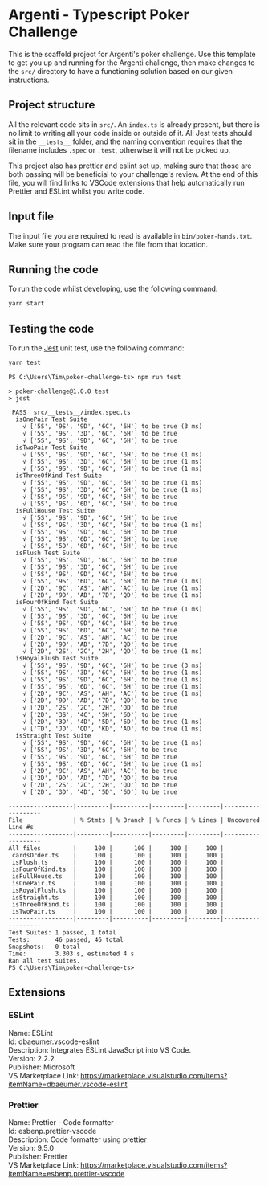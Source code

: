 # Argenti - Typescript Poker Challenge

This is the scaffold project for Argenti's poker challenge.
Use this template to get you up and running for the Argenti challenge, then make changes to the `src/` directory
to have a functioning solution based on our given instructions.

## Project structure

All the relevant code sits in `src/`. An `index.ts` is already present, but there is no limit to writing all your code inside or outside of it. All Jest tests should sit in the `__tests__` folder, and the naming convention requires that the filename includes `.spec` or `.test`, otherwise it will not be picked up.

This project also has prettier and eslint set up, making sure that those are both passing will be beneficial to your challenge's review. At the end of this file, you will find links to VSCode extensions that help automatically run Prettier and ESLint whilst you write code.

## Input file

The input file you are required to read is available in `bin/poker-hands.txt`. Make sure your program can read the file from that location.

## Running the code

To run the code whilst developing, use the following command:

```bash
yarn start
```

## Testing the code

To run the [Jest](https://jestjs.io/) unit test, use the following command:

```bash
yarn test
```

```
PS C:\Users\Tim\poker-challenge-ts> npm run test

> poker-challenge@1.0.0 test
> jest

 PASS  src/__tests__/index.spec.ts
  isOnePair Test Suite
    √ ['5S', '9S', '9D', '6C', '6H'] to be true (3 ms)
    √ ['5S', '9S', '3D', '6C', '6H'] to be true
    √ ['5S', '9S', '9D', '6C', '6H'] to be true
  isTwoPair Test Suite
    √ ['5S', '9S', '9D', '6C', '6H'] to be true (1 ms)
    √ ['5S', '9S', '3D', '6C', '6H'] to be true (1 ms)
    √ ['5S', '9S', '9D', '6C', '6H'] to be true (1 ms)
  isThreeOfKind Test Suite
    √ ['5S', '9S', '9D', '6C', '6H'] to be true (1 ms)
    √ ['5S', '9S', '3D', '6C', '6H'] to be true (1 ms)
    √ ['5S', '9S', '9D', '6C', '6H'] to be true
    √ ['5S', '9S', '6D', '6C', '6H'] to be true
  isFullHouse Test Suite
    √ ['5S', '9S', '9D', '6C', '6H'] to be true
    √ ['5S', '9S', '3D', '6C', '6H'] to be true (1 ms)
    √ ['5S', '9S', '9D', '6C', '6H'] to be true
    √ ['5S', '9S', '6D', '6C', '6H'] to be true
    √ ['5S', '5D', '6D', '6C', '6H'] to be true
  isFlush Test Suite
    √ ['5S', '9S', '9D', '6C', '6H'] to be true
    √ ['5S', '9S', '3D', '6C', '6H'] to be true
    √ ['5S', '9S', '9D', '6C', '6H'] to be true
    √ ['5S', '9S', '6D', '6C', '6H'] to be true (1 ms)
    √ ['2D', '9C', 'AS', 'AH', 'AC'] to be true (1 ms)
    √ ['2D', '9D', 'AD', '7D', 'QD'] to be true (1 ms)
  isFourOfKind Test Suite
    √ ['5S', '9S', '9D', '6C', '6H'] to be true (1 ms)
    √ ['5S', '9S', '3D', '6C', '6H'] to be true
    √ ['5S', '9S', '9D', '6C', '6H'] to be true
    √ ['5S', '9S', '6D', '6C', '6H'] to be true
    √ ['2D', '9C', 'AS', 'AH', 'AC'] to be true
    √ ['2D', '9D', 'AD', '7D', 'QD'] to be true
    √ ['2D', '2S', '2C', '2H', 'QD'] to be true (1 ms)
  isRoyalFlush Test Suite
    √ ['5S', '9S', '9D', '6C', '6H'] to be true (3 ms)
    √ ['5S', '9S', '3D', '6C', '6H'] to be true (1 ms)
    √ ['5S', '9S', '9D', '6C', '6H'] to be true (1 ms)
    √ ['5S', '9S', '6D', '6C', '6H'] to be true (1 ms)
    √ ['2D', '9C', 'AS', 'AH', 'AC'] to be true (1 ms)
    √ ['2D', '9D', 'AD', '7D', 'QD'] to be true
    √ ['2D', '2S', '2C', '2H', 'QD'] to be true
    √ ['2D', '3S', '4C', '5H', '6D'] to be true
    √ ['2D', '3D', '4D', '5D', '6D'] to be true (1 ms)
    √ ['TD', 'JD', 'QD', 'KD', 'AD'] to be true (1 ms)
  isStraight Test Suite
    √ ['5S', '9S', '9D', '6C', '6H'] to be true (1 ms)
    √ ['5S', '9S', '3D', '6C', '6H'] to be true
    √ ['5S', '9S', '9D', '6C', '6H'] to be true
    √ ['5S', '9S', '6D', '6C', '6H'] to be true (1 ms)
    √ ['2D', '9C', 'AS', 'AH', 'AC'] to be true
    √ ['2D', '9D', 'AD', '7D', 'QD'] to be true
    √ ['2D', '2S', '2C', '2H', 'QD'] to be true
    √ ['2D', '3D', '4D', '5D', '6D'] to be true

------------------|---------|----------|---------|---------|-------------------
File              | % Stmts | % Branch | % Funcs | % Lines | Uncovered Line #s 
------------------|---------|----------|---------|---------|-------------------
All files         |     100 |      100 |     100 |     100 | 
 cardsOrder.ts    |     100 |      100 |     100 |     100 | 
 isFlush.ts       |     100 |      100 |     100 |     100 | 
 isFourOfKind.ts  |     100 |      100 |     100 |     100 | 
 isFullHouse.ts   |     100 |      100 |     100 |     100 | 
 isOnePair.ts     |     100 |      100 |     100 |     100 | 
 isRoyalFlush.ts  |     100 |      100 |     100 |     100 | 
 isStraight.ts    |     100 |      100 |     100 |     100 | 
 isThreeOfKind.ts |     100 |      100 |     100 |     100 | 
 isTwoPair.ts     |     100 |      100 |     100 |     100 | 
------------------|---------|----------|---------|---------|-------------------
Test Suites: 1 passed, 1 total
Tests:       46 passed, 46 total
Snapshots:   0 total
Time:        3.303 s, estimated 4 s
Ran all test suites.
PS C:\Users\Tim\poker-challenge-ts> 
```



## Extensions

### ESLint

Name: ESLint  
Id: dbaeumer.vscode-eslint  
Description: Integrates ESLint JavaScript into VS Code.  
Version: 2.2.2  
Publisher: Microsoft  
VS Marketplace Link: https://marketplace.visualstudio.com/items?itemName=dbaeumer.vscode-eslint

### Prettier

Name: Prettier - Code formatter  
Id: esbenp.prettier-vscode  
Description: Code formatter using prettier  
Version: 9.5.0  
Publisher: Prettier  
VS Marketplace Link: https://marketplace.visualstudio.com/items?itemName=esbenp.prettier-vscode
